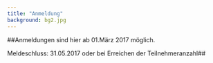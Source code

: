 ```yaml
---
title: "Anmeldung"
background: bg2.jpg
---
```

##Anmeldungen sind hier ab 01.März 2017 möglich.

Meldeschluss: 31.05.2017 oder bei Erreichen der Teilnehmeranzahl##
 
 
 
 
